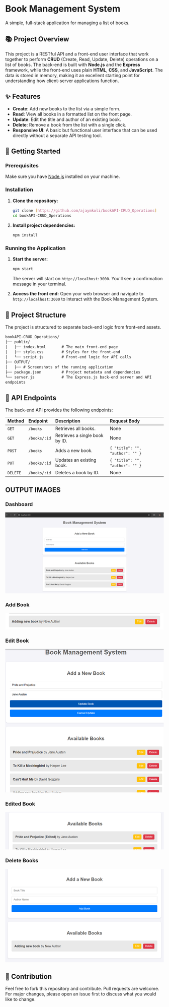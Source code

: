 # Book Management System

A simple, full-stack application for managing a list of books.

## 📚 Project Overview

This project is a RESTful API and a front-end user interface that work together to perform **CRUD** (Create, Read, Update, Delete) operations on a list of books. The back-end is built with **Node.js** and the **Express** framework, while the front-end uses plain **HTML**, **CSS**, and **JavaScript**. The data is stored in memory, making it an excellent starting point for understanding how client-server applications function.

## ✨ Features

- **Create**: Add new books to the list via a simple form.
- **Read**: View all books in a formatted list on the front page.
- **Update**: Edit the title and author of an existing book.
- **Delete**: Remove a book from the list with a single click.
- **Responsive UI**: A basic but functional user interface that can be used directly without a separate API testing tool.

## 🚀 Getting Started

### Prerequisites

Make sure you have [Node.js](https://nodejs.org/en/) installed on your machine.

### Installation

1.  **Clone the repository:**
    ```bash
    git clone [https://github.com/ajaymkoli/bookAPI-CRUD_Operations]
    cd bookAPI-CRUD_Operations
    ```
2.  **Install project dependencies:**
    ```bash
    npm install
    ```

### Running the Application

1.  **Start the server:**
    ```bash
    npm start
    ```
    The server will start on `http://localhost:3000`. You'll see a confirmation message in your terminal.

2.  **Access the front end:**
    Open your web browser and navigate to `http://localhost:3000` to interact with the Book Management System.

## 📂 Project Structure

The project is structured to separate back-end logic from front-end assets.

```
bookAPI-CRUD_Operations/
├── public/
│   ├── index.html       # The main front-end page
│   ├── style.css        # Styles for the front-end
│   └── script.js        # Front-end logic for API calls
├── OUTPUT/
│   ├── # Screenshots of the running application
├── package.json         # Project metadata and dependencies
└── server.js            # The Express.js back-end server and API endpoints
```

## 📝 API Endpoints

The back-end API provides the following endpoints:

| Method | Endpoint         | Description                   | Request Body                       |
| :----- | :--------------- | :---------------------------- | :--------------------------------- |
| `GET`  | `/books`         | Retrieves all books.          | None                               |
| `GET`  | `/books/:id`     | Retrieves a single book by ID.| None                               |
| `POST` | `/books`         | Adds a new book.              | `{ "title": "", "author": "" }`    |
| `PUT`  | `/books/:id`     | Updates an existing book.     | `{ "title": "", "author": "" }`    |
| `DELETE`|`/books/:id`     | Deletes a book by ID.         | None                               |


## OUTPUT IMAGES
### Dashboard
![Dashboard](OUTPUT/dashboard.png)

### Add Book
![Add Book](OUTPUT/addBook.png)

### Edit Book
![Edit Book](OUTPUT/editBook.png)


### Edited Book
![Edited Book](OUTPUT/editedBook.png)


### Delete Books
![Delete Books](OUTPUT/DeleteBook.png)



## 🤝 Contribution

Feel free to fork this repository and contribute. Pull requests are welcome. For major changes, please open an issue first to discuss what you would like to change.


